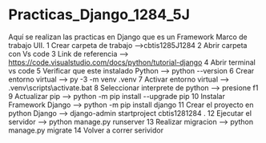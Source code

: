 # Practicas_Django_1284_5J
Aquí se realizan las practicas en Django que es un Framework Marco de trabajo UII.
1 Crear carpeta de trabajo -->cbtis1285J1284
2 Abrir carpeta con Vs code 
3 Link de referencia --> https://code.visualstudio.com/docs/python/tutorial-django
4 Abrir terminal vs code
5 Verificar que este instalado Python --> python --version
6 Crear entorno virtual --> py -3 -m venv .venv
7 Activar entorno virtual --> .venv\scripts\activate.bat
8 Seleccionar interprete de python --> presione f1
9 Actualizar pip --> python -m pip install --upgrade pip
10 Instalar Framework Django --> python -m pip install django
11 Crear el proyecto en python Django -->  django-admin startproject cbtis1281284 .
12 Ejecutar  el servidor --> python manage.py runserver
13 Realizar migracion --> python manage.py migrate
14 Volver a correr serividor 
